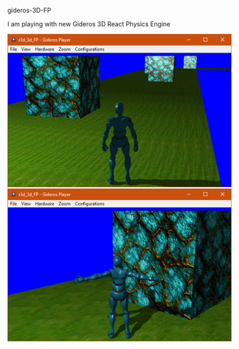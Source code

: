 gideros-3D-FP

I am playing with new Gideros 3D React Physics Engine

![pic1](https://github.com/mokalux/gideros-3D-FP/blob/main/repo_images/r3ddebug01.png?raw=true)
![pic2](https://github.com/mokalux/gideros-3D-FP/blob/main/repo_images/r3ddebug02.png?raw=true)
